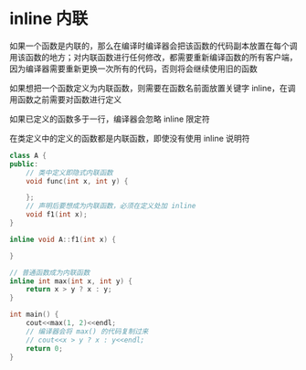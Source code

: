 # inline 内联

如果一个函数是内联的，那么在编译时编译器会把该函数的代码副本放置在每个调用该函数的地方；对内联函数进行任何修改，都需要重新编译函数的所有客户端，因为编译器需要重新更换一次所有的代码，否则将会继续使用旧的函数

如果想把一个函数定义为内联函数，则需要在函数名前面放置关键字 inline，在调用函数之前需要对函数进行定义

如果已定义的函数多于一行，编译器会忽略 inline 限定符

在类定义中的定义的函数都是内联函数，即使没有使用 inline 说明符

```cpp
class A {
public:
    // 类中定义即隐式内联函数
    void func(int x, int y) {

    };
    // 声明后要想成为内联函数，必须在定义处加 inline 
    void f1(int x);  
}

inline void A::f1(int x) {

}

// 普通函数成为内联函数
inline int max(int x, int y) {
    return x > y ? x : y;
}

int main() {
    cout<<max(1, 2)<<endl;
    // 编译器会将 max() 的代码复制过来
    // cout<<x > y ? x : y<<endl;
    return 0;
}
```